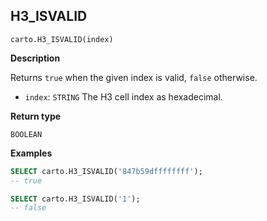 ## H3_ISVALID

```sql:signature
carto.H3_ISVALID(index)
```

**Description**

Returns `true` when the given index is valid, `false` otherwise.

* `index`: `STRING` The H3 cell index as hexadecimal.

**Return type**

`BOOLEAN`

**Examples**

```sql
SELECT carto.H3_ISVALID('847b59dffffffff');
-- true
```

```sql
SELECT carto.H3_ISVALID('1');
-- false
```